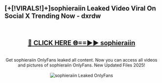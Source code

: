<h2>[+[!VIRALS!]+]sophieraiin Leaked Video Viral On Social X Trending Now - dxrdw</h2>
<br>
<div align="center">
<h2><a href="https://libra.edu.pl?sophieraiin" rel="nofollow">🔴 CLICK HERE 🌐==►► sophieraiin</a></h2>
<br>
Get sophieraiin OnlyFans leaked all content. Now you can access all videos and pictures of sophieraiin OnlyFans. New Updated Files 2025!
<br>
<br>
<a href="https://libra.edu.pl?sophieraiin" rel="nofollow" data-target="animated-image.originalLink"><img src="https://i.ibb.co.com/WyWwxjT/player-gif2.gif" alt="sophieraiin Leaked OnlyFans" style="max-width: 100%; display: inline-block;" data-target="animated-image.originalImage"></a>
</div>
<br>